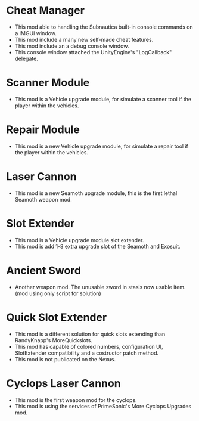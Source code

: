 # Cheat Manager
- This mod able to handling the Subnautica built-in console commands on a IMGUI window.
- This mod include a many new self-made cheat features.
- This mod include an a debug console window.
- This console window attached the UnityEngine's "LogCallback" delegate.

# Scanner Module
- This mod is a Vehicle upgrade module, for simulate a scanner tool if the player within the vehicles.

# Repair Module
- This mod is a new Vehicle upgrade module, for simulate a repair tool if the player within the vehicles.

# Laser Cannon
- This mod is a new Seamoth upgrade module, this is the first lethal Seamoth weapon mod.

# Slot Extender
- This mod is a Vehicle upgrade module slot extender.
- This mod is add 1-8 extra upgrade slot of the Seamoth and Exosuit.

# Ancient Sword
- Another weapon mod. The unusable sword in stasis now usable item. (mod using only script for solution)

# Quick Slot Extender
- This mod is a different solution for quick slots extending than RandyKnapp's MoreQuickslots.
- This mod has capable of colored numbers, configuration UI, SlotExtender compatibility and a costructor patch method.
- This mod is not publicated on the Nexus.

# Cyclops Laser Cannon
- This mod is the first weapon mod for the cyclops.
- This mod is using the services of PrimeSonic's More Cyclops Upgrades mod.
